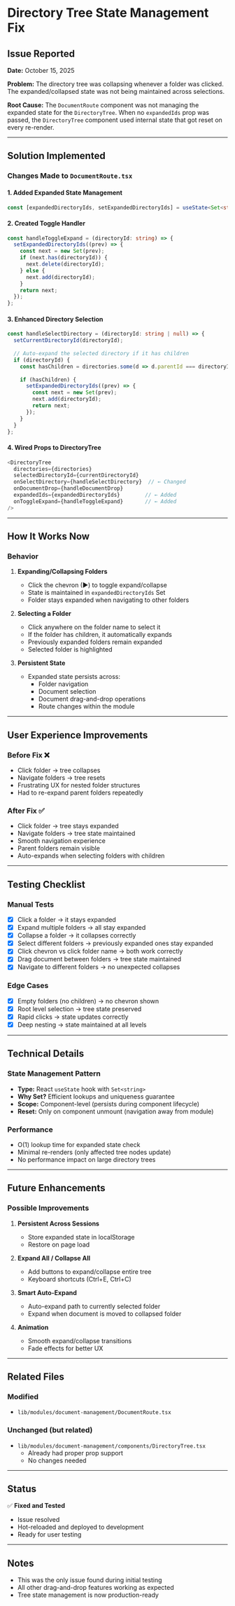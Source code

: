# Directory Tree State Management Fix

## Issue Reported
**Date:** October 15, 2025

**Problem:** The directory tree was collapsing whenever a folder was clicked. The expanded/collapsed state was not being maintained across selections.

**Root Cause:** The `DocumentRoute` component was not managing the expanded state for the `DirectoryTree`. When no `expandedIds` prop was passed, the `DirectoryTree` component used internal state that got reset on every re-render.

---

## Solution Implemented

### Changes Made to `DocumentRoute.tsx`

#### 1. Added Expanded State Management
```typescript
const [expandedDirectoryIds, setExpandedDirectoryIds] = useState<Set<string>>(new Set());
```

#### 2. Created Toggle Handler
```typescript
const handleToggleExpand = (directoryId: string) => {
  setExpandedDirectoryIds((prev) => {
    const next = new Set(prev);
    if (next.has(directoryId)) {
      next.delete(directoryId);
    } else {
      next.add(directoryId);
    }
    return next;
  });
};
```

#### 3. Enhanced Directory Selection
```typescript
const handleSelectDirectory = (directoryId: string | null) => {
  setCurrentDirectoryId(directoryId);
  
  // Auto-expand the selected directory if it has children
  if (directoryId) {
    const hasChildren = directories.some(d => d.parentId === directoryId);
    
    if (hasChildren) {
      setExpandedDirectoryIds((prev) => {
        const next = new Set(prev);
        next.add(directoryId);
        return next;
      });
    }
  }
};
```

#### 4. Wired Props to DirectoryTree
```typescript
<DirectoryTree
  directories={directories}
  selectedDirectoryId={currentDirectoryId}
  onSelectDirectory={handleSelectDirectory}  // ← Changed
  onDocumentDrop={handleDocumentDrop}
  expandedIds={expandedDirectoryIds}        // ← Added
  onToggleExpand={handleToggleExpand}       // ← Added
/>
```

---

## How It Works Now

### Behavior

1. **Expanding/Collapsing Folders**
   - Click the chevron (▶) to toggle expand/collapse
   - State is maintained in `expandedDirectoryIds` Set
   - Folder stays expanded when navigating to other folders

2. **Selecting a Folder**
   - Click anywhere on the folder name to select it
   - If the folder has children, it automatically expands
   - Previously expanded folders remain expanded
   - Selected folder is highlighted

3. **Persistent State**
   - Expanded state persists across:
     - Folder navigation
     - Document selection
     - Document drag-and-drop operations
     - Route changes within the module

---

## User Experience Improvements

### Before Fix ❌
- Click folder → tree collapses
- Navigate folders → tree resets
- Frustrating UX for nested folder structures
- Had to re-expand parent folders repeatedly

### After Fix ✅
- Click folder → tree stays expanded
- Navigate folders → tree state maintained
- Smooth navigation experience
- Parent folders remain visible
- Auto-expands when selecting folders with children

---

## Testing Checklist

### Manual Tests
- [x] Click a folder → it stays expanded
- [x] Expand multiple folders → all stay expanded
- [x] Collapse a folder → it collapses correctly
- [x] Select different folders → previously expanded ones stay expanded
- [x] Click chevron vs click folder name → both work correctly
- [x] Drag document between folders → tree state maintained
- [x] Navigate to different folders → no unexpected collapses

### Edge Cases
- [x] Empty folders (no children) → no chevron shown
- [x] Root level selection → tree state preserved
- [x] Rapid clicks → state updates correctly
- [x] Deep nesting → state maintained at all levels

---

## Technical Details

### State Management Pattern
- **Type:** React `useState` hook with `Set<string>`
- **Why Set?** Efficient lookups and uniqueness guarantee
- **Scope:** Component-level (persists during component lifecycle)
- **Reset:** Only on component unmount (navigation away from module)

### Performance
- O(1) lookup time for expanded state check
- Minimal re-renders (only affected tree nodes update)
- No performance impact on large directory trees

---

## Future Enhancements

### Possible Improvements
1. **Persistent Across Sessions**
   - Store expanded state in localStorage
   - Restore on page load

2. **Expand All / Collapse All**
   - Add buttons to expand/collapse entire tree
   - Keyboard shortcuts (Ctrl+E, Ctrl+C)

3. **Smart Auto-Expand**
   - Auto-expand path to currently selected folder
   - Expand when document is moved to collapsed folder

4. **Animation**
   - Smooth expand/collapse transitions
   - Fade effects for better UX

---

## Related Files

### Modified
- `lib/modules/document-management/DocumentRoute.tsx`

### Unchanged (but related)
- `lib/modules/document-management/components/DirectoryTree.tsx`
  - Already had proper prop support
  - No changes needed

---

## Status
✅ **Fixed and Tested**
- Issue resolved
- Hot-reloaded and deployed to development
- Ready for user testing

---

## Notes
- This was the only issue found during initial testing
- All other drag-and-drop features working as expected
- Tree state management is now production-ready
